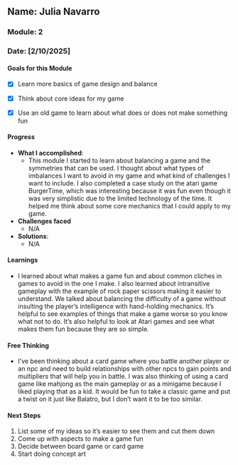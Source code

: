 ## Name: Julia Navarro
### Module: 2


### Date: [2/10/2025]

#### Goals for this Module

- [X] Learn more basics of game design and balance
- [X] Think about core ideas for my game 
- [X] Use an old game to learn about what does or does not make something fun


#### Progress
- **What I accomplished**:
  - This module I started to learn about balancing a game and the symmetries that can be used. I thought about what types of imbalances I want to avoid in my game and what kind of challenges I want to include. I also completed a case study on the atari game BurgerTime, which was interesting because it was fun even though it was very simplistic due to the limited technology of the time. It helped me think about some core mechanics that I could apply to my game.
- **Challenges faced**
  -  N/A
- **Solutions**:
  -  N/A

#### Learnings
-  I learned about what makes a game fun and about common cliches in games to avoid in the one I make. I also learned about intransitive gameplay with the example of rock paper scissors making it easier to understand. We talked about balancing the difficulty of a game without insulting the player’s intelligence with hand-holding mechanics. It’s helpful to see examples of things that make a game worse so you know what not to do. It’s also helpful to look at Atari games and see what makes them fun because they are so simple. 

#### Free Thinking
-  I’ve been thinking about a card game where you battle another player or an npc and need to build relationships with other npcs to gain points and multipliers that will help you in battle. I was also thinking of using a card game like mahjong as the main gameplay or as a minigame because I liked playing that as a kid. It would be fun to take a classic game and put a twist on it just like Balatro, but I don’t want it to be too similar. 


#### Next Steps
1. List some of my ideas so it’s easier to see them and cut them down
2. Come up with aspects to make a game fun
3. Decide between board game or card game
4. Start doing concept art 
